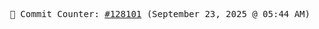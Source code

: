 <p align="center">
    <samp>
        📮 Commit Counter: <a href="https://github.com/Javascript-void0/Javascript-void0/commits/main">#128101</a> (September 23, 2025 @ 05:44 AM)
    </samp>
</p>